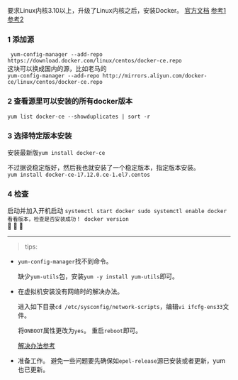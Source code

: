 要求Linux内核3.10以上，升级了Linux内核之后，安装Docker。
[官方文档](https://docs.docker-cn.com/)
[参考1](https://www.cnblogs.com/yufeng218/p/8370670.html)
[参考2](https://www.cnblogs.com/liuxiutianxia/p/8857141.html)

### 1 添加源
` yum-config-manager --add-repo https://download.docker.com/linux/centos/docker-ce.repo`  
这块可以换成国内的源，比如老马的  
`yum-config-manager --add-repo http://mirrors.aliyun.com/docker-ce/linux/centos/docker-ce.repo`

### 2 查看源里可以安装的所有docker版本
`yum list docker-ce --showduplicates | sort -r`

### 3 选择特定版本安装
安装最新版`yum install docker-ce`  

不过据说稳定版好，然后我也就安装了一个稳定版本，指定版本安装。  
`yum install docker-ce-17.12.0.ce-1.el7.centos`


### 4 检查
启动并加入开机启动
`
systemctl start docker
sudo systemctl enable docker
看看版本，检查是否安装成功！
docker version  
`  
:dog: :dog: :dog:

---
> tips:  

- `yum-config-manager`找不到命令。

  缺少`yum-utils`包，安装`yum -y install yum-utils`即可。

- 在虚拟机安装没有网络时的解决办法。

  进入如下目录`cd /etc/sysconfig/network-scripts`，编辑`vi ifcfg-ens33`文件。

  将`ONBOOT`属性更改为`yes`。
  重启`reboot`即可。

  [解决办法参考](https://blog.csdn.net/weixin_44603091/article/details/96297867)  
- 准备工作。
  避免一些问题要先确保如`epel-release`源已安装或者更新，yum也已更新。

